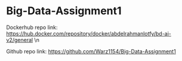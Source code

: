 # Big-Data-Assignment1

Dockerhub repo link: https://hub.docker.com/repository/docker/abdelrahmanlotfy/bd-ai-v2/general \n

Github repo link: https://github.com/Warz1154/Big-Data-Assignment1

